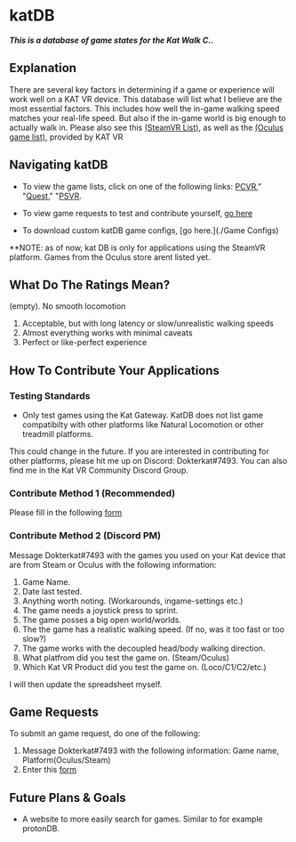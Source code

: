 # katDB
***This is a database of game states for the Kat Walk C..***

## Explanation

There are several key factors in determining if a game or experience will work well on a KAT VR device. This database will list what I believe are the most essential factors. This includes how well the in-game walking speed matches your real-life speed. But also if the in-game world is big enough to actually walk in. Please also see this [(SteamVR List)](https://www.kat-vr.com/pages/all-gamelist), as well as the [(Oculus game list)](https://www.kat-vr.com/pages/oculus-game-list), provided by KAT VR

## Navigating katDB

* To view the game lists, click on one of the following links: [PCVR](/lists/pcvr.csv)," "[Quest](/lists/quest.csv)," "[PSVR](/lists/psvr.csv).

* To view game requests to test and contribute yourself, [go here](./requests.csv)

* To download custom katDB game configs, [go here.](./Game Configs)

**NOTE: as of now, kat DB is only for applications using the SteamVR platform. Games from the Oculus store arent listed yet.

## What Do The Ratings Mean?
(empty). No smooth locomotion
1. Acceptable, but with long latency or slow/unrealistic walking speeds 
2. Almost everything works with minimal caveats
3. Perfect or like-perfect experience

## How To Contribute Your Applications

### Testing Standards

- Only test games using the Kat Gateway. KatDB does not list game compatibilty with other platforms like Natural Locomotion or other treadmill platforms. 

This could change in the future. If you are interested in contributing for other platforms, please hit me up on Discord: Dokterkat#7493. You can also find me in the Kat VR Community Discord Group. 

### Contribute Method 1 (Recommended)

Please fill in the following <a href="https://docs.google.com/forms/d/e/1FAIpQLSeTZCD_JpmMKz4kwejc3GD4TRIH-87ajOFqzSK4fTRvPj6dyg/viewform?usp=sf_link">form</a>

### Contribute Method 2 (Discord PM)

Message Dokterkat#7493 with the games you used on your Kat device that are from Steam or Oculus with the following information:
1. Game Name.
2. Date last tested.
3. Anything worth noting. (Workarounds, ingame-settings etc.)
4. The game needs a joystick press to sprint.
5. The game posses a big open world/worlds.
6. The the game has a realistic walking speed. (If no, was it too fast or too slow?)
7. The game works with the decoupled head/body walking direction.
8. What platfrom did you test the game on. (Steam/Oculus)
9. Which Kat VR Product did you test the game on. (Loco/C1/C2/etc.)

I will then update the spreadsheet myself.

## Game Requests

To submit an game request, do one of the following:

1. Message Dokterkat#7493 with the following information: Game name, Platform(Oculus/Steam)
2. Enter this <a href="https://docs.google.com/forms/d/e/1FAIpQLSeDn0oKex0_4pimI7VM2yDv2NdpnQ5aCRGjnDV5PXSyZYR-ew/viewform?usp=sf_link">form</a>

## Future Plans & Goals
- A website to more easily search for games. Similar to for example protonDB.
